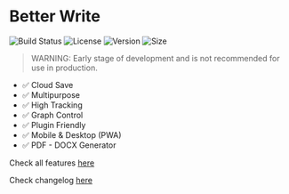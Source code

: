 # Better Write

![Build Status](https://img.shields.io/github/workflow/status/Novout/better-write/Tests) ![License](https://img.shields.io/github/license/Novout/better-write) ![Version](https://img.shields.io/github/lerna-json/v/Novout/better-write) ![Size](https://img.shields.io/github/repo-size/Novout/better-write)

> WARNING: Early stage of development and is not recommended for use in production.

- ✅ Cloud Save
- ✅ Multipurpose
- ✅ High Tracking
- ✅ Graph Control
- ✅ Plugin Friendly
- ✅ Mobile & Desktop (PWA)
- ✅ PDF - DOCX Generator

Check all features [here](./FEATURES.md)

Check changelog [here](./CHANGELOG.md)
